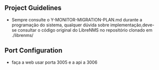 ## Project Guidelines
- Sempre consulte o Y-MONITOR-MIGRATION-PLAN.md durante a programação do sistema, qualquer dúvida sobre implementação,deve-se consultar o código original do LibreNMS no repositório clonado em ./librenms/

## Port Configuration
- faça a web usar porta 3005 e a api a 3006